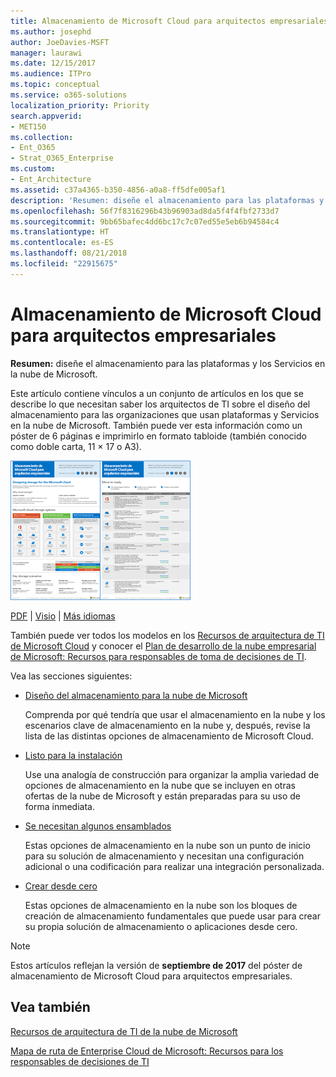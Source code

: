```yaml
---
title: Almacenamiento de Microsoft Cloud para arquitectos empresariales
ms.author: josephd
author: JoeDavies-MSFT
manager: laurawi
ms.date: 12/15/2017
ms.audience: ITPro
ms.topic: conceptual
ms.service: o365-solutions
localization_priority: Priority
search.appverid:
- MET150
ms.collection:
- Ent_O365
- Strat_O365_Enterprise
ms.custom:
- Ent_Architecture
ms.assetid: c37a4365-b350-4856-a0a8-ff5dfe005af1
description: 'Resumen: diseñe el almacenamiento para las plataformas y los Servicios en la nube de Microsoft.'
ms.openlocfilehash: 56f7f8316296b43b96903ad8da5f4f4fbf2733d7
ms.sourcegitcommit: 9bb65bafec4dd6bc17c7c07ed55e5eb6b94584c4
ms.translationtype: HT
ms.contentlocale: es-ES
ms.lasthandoff: 08/21/2018
ms.locfileid: "22915675"
---
```

# <a name="microsoft-cloud-storage-for-enterprise-architects"></a>Almacenamiento de Microsoft Cloud para arquitectos empresariales

 **Resumen:** diseñe el almacenamiento para las plataformas y los Servicios en la nube de Microsoft.
  
Este artículo contiene vínculos a un conjunto de artículos en los que se describe lo que necesitan saber los arquitectos de TI sobre el diseño del almacenamiento para las organizaciones que usan plataformas y Servicios en la nube de Microsoft. También puede ver esta información como un póster de 6 páginas e imprimirlo en formato tabloide (también conocido como doble carta, 11 × 17 o A3).
  
[![Imagen en miniatura del modelo de almacenamiento de Microsoft Cloud](media/0d4e2eb9-1109-4b3b-bf9e-2f3eff2e2cc4.png)  
](https://www.microsoft.com/download/details.aspx?id=49552)
  
[PDF](https://go.microsoft.com/fwlink/p/?linkid=842079) | [Visio](https://go.microsoft.com/fwlink/p/?linkid=842080) | [Más idiomas](https://www.microsoft.com/download/details.aspx?id=49552)
  
También puede ver todos los modelos en los [Recursos de arquitectura de TI de Microsoft Cloud](microsoft-cloud-it-architecture-resources.md) y conocer el [Plan de desarrollo de la nube empresarial de Microsoft: Recursos para responsables de toma de decisiones de TI](https://aka.ms/cloudarchitecture).
  
Vea las secciones siguientes:
  
- [Diseño del almacenamiento para la nube de Microsoft](designing-storage-for-the-microsoft-cloud.md)
    
    Comprenda por qué tendría que usar el almacenamiento en la nube y los escenarios clave de almacenamiento en la nube y, después, revise la lista de las distintas opciones de almacenamiento de Microsoft Cloud.
    
- [Listo para la instalación](move-in-ready.md)
    
    Use una analogía de construcción para organizar la amplia variedad de opciones de almacenamiento en la nube que se incluyen en otras ofertas de la nube de Microsoft y están preparadas para su uso de forma inmediata.
    
- [Se necesitan algunos ensamblados](some-assembly-required.md)
    
    Estas opciones de almacenamiento en la nube son un punto de inicio para su solución de almacenamiento y necesitan una configuración adicional o una codificación para realizar una integración personalizada.
    
- [Crear desde cero](build-from-the-ground-up.md)
    
    Estas opciones de almacenamiento en la nube son los bloques de creación de almacenamiento fundamentales que puede usar para crear su propia solución de almacenamiento o aplicaciones desde cero.
    
> [!NOTE]
> Estos artículos reflejan la versión de **septiembre de 2017** del póster de almacenamiento de Microsoft Cloud para arquitectos empresariales.
  
## <a name="see-also"></a>Vea también

[Recursos de arquitectura de TI de la nube de Microsoft](microsoft-cloud-it-architecture-resources.md)

[Mapa de ruta de Enterprise Cloud de Microsoft: Recursos para los responsables de decisiones de TI](https://sway.com/FJ2xsyWtkJc2taRD)




